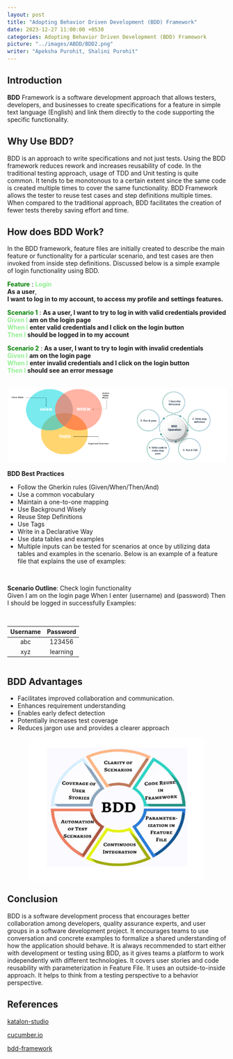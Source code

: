 ```yaml
---
layout: post
title: "Adopting Behavior Driven Development (BDD) Framework"
date: 2023-12-27 11:00:00 +0530
categories: Adopting Behavior Driven Development (BDD) Framework
picture: "../images/ABDD/BDD2.png"
writer: "Apeksha Purohit, Shalini Purohit"
---
```


## **Introduction**

<strong>BDD</strong> Framework is a software development approach that allows testers, developers, and businesses to create specifications for a feature in simple text language (English) and link them directly to the code supporting the specific functionality.

## **Why Use BDD?**

BDD is an approach to write specifications and not just tests. Using the BDD framework reduces rework and increases reusability of code. In the traditional testing approach, usage of TDD and Unit testing is quite common. It tends to be monotonous to a certain extent since the same code is created multiple times to cover the same functionality. BDD Framework allows the tester to reuse test cases and step definitions multiple times. When compared to the traditional approach, BDD facilitates the creation of fewer tests thereby saving effort and time.

## **How does BDD Work?**

In the BDD framework, feature files are initially created to describe the main feature or functionality for a particular scenario, and test cases are then invoked from inside step definitions. Discussed below is a simple example of login functionality using BDD.

<span style="color:green"> **Feature** </span>: <span style="color:lightgreen"> **Login** </span>
<br>
**As a user**,
<br>
**I want to log in to my account, to access my profile and settings features.**

<span style="color:green"> **Scenario 1** </span>: **As a user, I want to try to log in with valid credentials provided** <br>
<span style="color:lightgreen"> **Given I** </span> **am on the login page** <br>
<span style="color:lightgreen"> **When I** </span> **enter valid credentials and I click on the login button** <br>
<span style="color:lightgreen"> **Then I** </span> **should be logged in to my account** <br>

<span style="color:green"> **Scenario 2** </span>: **As a user, I want to try to login with invalid credentials** <br>
<span style="color:lightgreen"> **Given I** </span> **am on the login page** <br>
<span style="color:lightgreen"> **When I** </span>**enter invalid credentials and I click on the login button** <br>
<span style="color:lightgreen"> **Then I** </span>**should see an error message**

<br>
<!-- Two images to be presented here -->
<div style="display: flex; align-items: center; justify-content: center;">
    <div>
        <img src="../images/ABDD/BDD1.png" alt="BDD1.png">
    </div>
    <div>
        <img src="../images/ABDD/BDD2.png" alt="BDD2.png">
    </div>
</div>

<strong>BDD Best Practices</strong>

<ul>
    <li>
        Follow the Gherkin rules (Given/When/Then/And)
    </li>
    <li>
        Use a common vocabulary
    </li>
    <li>
        Maintain a one-to-one mapping
    </li>
    <li>
        Use Background Wisely
    </li>
    <li>
        Reuse Step Definitions
    </li>
    <li>
        Use Tags
    </li>
    <li>
        Write in a Declarative Way
    </li>
    <li>
        Use data tables and examples
    </li>
    <li>
        Multiple inputs can be tested for scenarios at once by utilizing data tables and examples in the scenario. Below is an example of a feature file that explains the use of examples:
    </li>
</ul>

<br>

<strong>Scenario Outline</strong>: Check login functionality
<br>
Given I am on the login page
When I enter (username) and (password)
Then I should be logged in successfully
Examples:

<br>

<div style="display:flex; align-items: center; justify-content: center;">

| Username | Password |
| :------: | :------: |
|   abc    |  123456  |
|   xyz    | learning |

</div>

## **BDD Advantages**

<ul>
    <li>
        Facilitates improved collaboration and communication.
    </li>
    <li>
        Enhances requirement understanding
    </li>
    <li>
        Enables early defect detection
    </li>
    <li>
        Potentially increases test coverage
    </li>
    <li>
        Reduces jargon use and provides a clearer approach
    </li>
</ul>

<!-- Single image needs to be presented here -->
<div style="display: flex; justify-content: center; align-items: center;">
    <img src="../images/ABDD/ABDD3.png" alt="">
</div>

## **Conclusion**

BDD is a software development process that encourages better collaboration among developers, quality assurance experts, and user groups in a software development project. It encourages teams to use conversation and concrete examples to formalize a shared understanding of how the application should behave. It is always recommended to start either with development or testing using BDD, as it gives teams a platform to work independently with different technologies. It covers user stories and code reusability with parameterization in Feature File. It uses an outside-to-inside approach. It helps to think from a testing perspective to a behavior perspective.

## **References**

[katalon-studio](https://docs.katalon.com/docs/katalon-studio/manage-test-artifacts/work-with-bdd-feature-files-in-katalon-studio)

[cucumber.io](https://cucumber.io/)

[bdd-framework](https://www.softwaretestinghelp.com/bdd-framework/)

